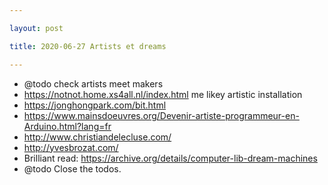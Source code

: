 ```yaml
---

layout: post

title: 2020-06-27 Artists et dreams

---
```



-   @todo check artists meet makers
-   https://notnot.home.xs4all.nl/index.html me likey artistic
    installation
-   https://jonghongpark.com/bit.html
-   https://www.mainsdoeuvres.org/Devenir-artiste-programmeur-en-Arduino.html?lang=fr
-   http://www.christiandelecluse.com/
-   http://yvesbrozat.com/
-   Brilliant read:
    https://archive.org/details/computer-lib-dream-machines
-   @todo Close the todos.

